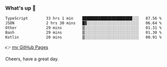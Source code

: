 ### What's up 👋

<!--START_SECTION:waka-->

```txt
TypeScript        33 hrs 1 min    ██████████████████████░░░   87.56 %
JSON              2 hrs 30 mins   █▓░░░░░░░░░░░░░░░░░░░░░░░   06.64 %
Other             29 mins         ▒░░░░░░░░░░░░░░░░░░░░░░░░   01.31 %
Bash              29 mins         ▒░░░░░░░░░░░░░░░░░░░░░░░░   01.30 %
Kotlin            20 mins         ▒░░░░░░░░░░░░░░░░░░░░░░░░   00.91 %
```

<!--END_SECTION:waka-->

👉 [my GitHub Pages](https://ykzhukian.github.io)

Cheers, have a great day.

